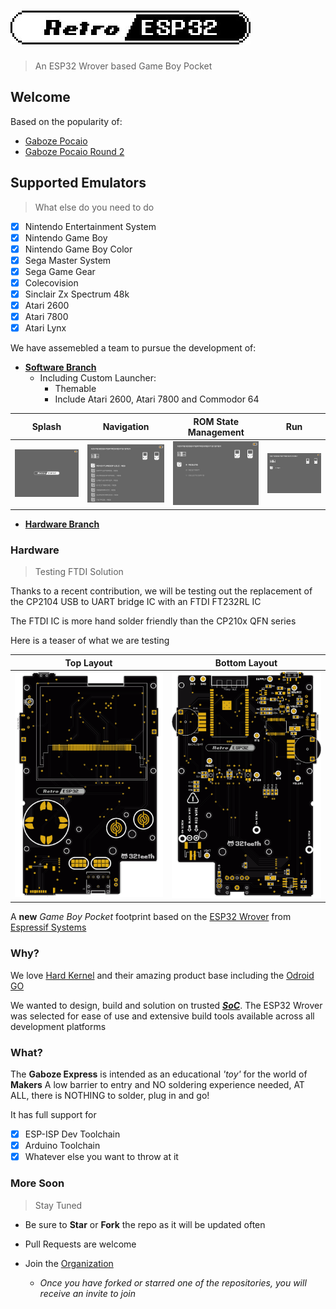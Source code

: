 # ![Retro ESP32](Assets/logo.jpg)
> An ESP32 Wrover based Game Boy Pocket

## Welcome

Based on the popularity of: 
- [Gaboze Pocaio](https://github.com/32teeth/GabozePocaio-Round1)
- [Gaboze Pocaio Round 2](https://github.com/32teeth/GabozePocaio-Round2)

## Supported Emulators
>What else do you need to do

- [x] Nintendo Entertainment System
- [x] Nintendo Game Boy
- [x] Nintendo Game Boy Color
- [x] Sega Master System
- [x] Sega Game Gear
- [x] Colecovision
- [x] Sinclair Zx Spectrum 48k
- [x] Atari 2600
- [x] Atari 7800
- [x] Atari Lynx

We have assemebled a team to pursue the development of:

* [**Software Branch**](https://github.com/gaboze-express/GabozeExpress/tree/Sofware)
  * Including Custom Launcher:
    * Themable
    * Include Atari 2600, Atari 7800 and Commodor 64

|   Splash   |   Navigation   |   ROM State Management   |   Run   |
| ---- | ---- | ---- | ---- |
|  ![](Assets/launcher/splash.jpg)    | ![](Assets/launcher/games.jpg)    | ![](Assets/launcher/manager.jpg)    | ![](Assets/launcher/run.jpg)    |


* [**Hardware Branch**](https://github.com/gaboze-express/GabozeExpress/tree/Hardware)

### Hardware
> Testing FTDI Solution

Thanks to a recent contribution, we will be testing out the replacement of the CP2104 USB to UART bridge IC with an FTDI FT232RL IC

The FTDI IC is more hand solder friendly than the CP210x QFN series

Here is a teaser of what we are testing

| Top Layout | Bottom Layout |
| ------------------ | ---------------- |
| ![Retro ESP32 Top](Assets/black-top.png) | ![Retro ESP32 Bottom](Assets/black-bottom.png) |

  

A **new** *Game Boy Pocket* footprint based on the [ESP32 Wrover](https://www.espressif.com/en/products/hardware/esp32/overview) from [Espressif Systems](https://www.espressif.com)

### Why?

We love [Hard Kernel](https://www.hardkernel.com/) and their amazing product base including the [Odroid GO](https://www.hardkernel.com/shop/odroid-go/)

We wanted to design, build and solution on trusted ***<abbr title="System on a Chip"><u>SoC</u></abbr>***. The ESP32 Wrover was selected for ease of use and extensive build tools available across all development platforms

### What?

The **Gaboze Express** is intended as an educational *'toy'* for the world of **Makers**
A low barrier to entry and NO soldering experience needed, AT ALL, there is NOTHING to solder, plug in and go!

It has full support for

- [x] ESP-ISP Dev Toolchain
- [x] Arduino Toolchain
- [x] Whatever else you want to throw at it

### More Soon
> Stay Tuned

* Be sure to **Star** or **Fork** the repo as it will be updated often 

* Pull Requests are welcome

* Join the [Organization](https://github.com/gaboze-express) 

  * *Once you have forked or starred one of the repositories, you will receive an invite to join*

  



